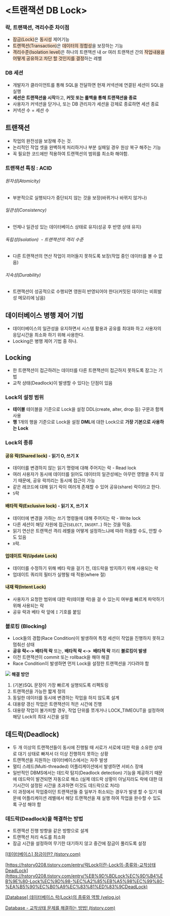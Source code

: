 # <트랜잭션 DB Lock>

### 락, 트랜잭션, 격리수준 차이점
- <span style="background:rgba(240, 107, 5, 0.2)">잠금(Lock)</span>은 <span style="background:rgba(240, 107, 5, 0.2)">동시성</span> 제어기능
- <span style="background:rgba(240, 107, 5, 0.2)">트랜잭션(Transaction)</span>은 <span style="background:rgba(240, 107, 5, 0.2)">데이터의 정합성</span>을 보장하는 기능
- <span style="background:rgba(240, 107, 5, 0.2)">격리수준(Isolation level)</span>은 하나의 트랜잭션 내 or 여러 트랜잭션 간의 <span style="background:rgba(240, 107, 5, 0.2)">작업내용을 어떻게 공유하고 차단 할 것인지를 결정</span>하는 레벨 

### **DB 세션**
- 개발자가 클라이언트를 통해 SQL을 전달하면 현재 커넥션에 연결된 세션이 SQL을 실행
- **세션은 트랜잭션을 시작**하고, **커밋 또는 롤백을 통해 트랜잭션을 종료**
- 사용자가 커넥션을 닫거나, 또는 DB 관리자가 세션을 강제로 종료하면 세션 종료
- 커넥션 수 = 세션 수

## 트랜잭션
- 작업의 완전성을 보장해 주는 것.
- 논리적인 작업 셋을 완벽하게 처리하거나 부분 실패일 경우 원상 복구 해주는 기능
- 꼭 필요한 코드에만 적용하여 트랜잭션의 범위를 최소화 해야함.

### 트랜잭션 특징  : ACID
###### 원자성(Atomicity)  
- 부분적으로 실행되다가 중단되지 않는 것을 보장(바뀌거나 바뀌지 않거나)   

###### 일관성(Consistency)  
-  언제나 일관성 있는 데이터베이스 상태로 유지(성공 후 반영 상태 유지)  

###### 독립성(Isolation)  - 트랜잭션의 격리 수준
-  다른 트랜잭션의 연산 작업이 끼어들지 못하도록 보장(작업 중인 데이터를 볼 수 없음)  

###### 지속성(Durability)  
- 트랜잭션이 성공적으로 수행되면 영원히 반영되어야 한다(커밋된 데이터는 비휘발성 메모리에 남음)

## 데이터베이스 병행 제어 기법
- 데이터베이스의 일관성을 유지하면서 시스템 활용과 공유를 최대화 하고 사용자의 응답시간을 최소화 하기 위해 사용한다.
- Locking은 병행 제어 기법 중 하나. 

## Locking
- 한 트랜잭션이 접근하려는 데이터를 다른 트랜잭션이 접근하지 못하도록 잠그는 기법
- 교착 상태(Deadlock)이 발생할 수 있다는 단점이 있음

### Lock의 설정 범위
- **테이블**
	테이블을 기준으로 Lock을 설정
	DDL(create, alter, drop 등) 구문과 함께 사용
 - **행**
	1개의 행을 기준으로 Lock을 설정
	**DML**에 대한 Lock으로 **가장 기본으로 사용하는 Lock**

### Lock의 종류
#### <span style="background:rgba(240, 200, 0, 0.2)">공유 락(Shared lock)</span> - 읽기 O, 쓰기 X
- 데이터를 변경하지 않는 읽기 명령에 대해 주어지는 락 - Read lock
- 여러 사용자가 동시에 데이터를 읽어도 데이터의 일관성에는 아무런 영향을 주지 않기 때문에, 공유 락끼리는 동시에 접근이 가능
- 같은 레코드에 대해 읽기 락이 여러개 존재할 수 있어 공유(share) 락이라고 한다.
- `S`락  

#### <span style="background:rgba(240, 200, 0, 0.2)">배타적 락(Exclusive lock)</span> - 읽기 X, 쓰기 X
- 데이터에 변경을 가하는 쓰기 명령들에 대해 주어지는 락 - Write lock
- 다른 세션이 해당 자원에 접근(`SELECT`, `INSERT`..) 하는 것을 막음.
- 읽기 연산은 트랜잭션 격리 레벨을 어떻게 설정하느냐에 따라 허용할 수도, 안할 수도 있음
- `X`락. 

#### <span style="background:rgba(240, 200, 0, 0.2)">업데이트 락(Update Lock)</span>
- 데이터를 수정하기 위해 베타 락을 걸기 전, 데드락을 방지하기 위해 사용되는 락
- 업데이트 쿼리의 필터가 실행될 때 적용(where 절)  

#### <span style="background:rgba(240, 200, 0, 0.2)">내재 락(Intent Lock)</span>
- 사용자가 요청한 범위에 대한 락(테이블 락)을 걸 수 있는지 여부를 빠르게 파악하기 위해 사용되는 락
- 공유 락과 베타 락 앞에 `I` 기호를 붙임

### 블로킹 (Blocking)
- Lock들의 경합(Race Condition)이 발생하여 특정 세션이 작업을 진행하지 못하고 멈춰선 상태
- **공유 락<-> 배타적 락** 또는, **배타적 락 <->  배타적 락** 끼리 **블로킹이 발생**
- 이전 트랜잭션이 commit 또는 rollback을 해야 해결
- Race Condition이 발생하면 먼저 Lock을 설정한 트랜잭션을 기다려야 함

![](https://i.imgur.com/oPrunY4.png)
**해결 방안**  
1. (기본)SQL 문장이 가장 빠르게 실행되도록 리펙토링  
2. 트랜잭션을 가능한 짧게 정의  
3. 동일한 데이터를 동시에 변경하는 작업을 하지 않도록 설계  
4. 대용량 갱신 작업은 트랜잭션이 적은 시간에 진행  
5. 대용량 작업이 불가피할 경우, 작업 단위를 쪼개거나 LOCK_TIMEOUT을 설정하여 해당 Lock의 최대 시간을 설정

## 데드락(Deadlock)
- 두 개 이상의 트랜잭션들이 동시에 진행될 때 서로가 서로에 대한 락을 소유한 상태로 대기 상태로 빠져서 더 이상 진행하지 못하는 상황
- 트랜잭션을 지원하는 데이터베이스에서는 자주 발생
- 멀티 스레드(Multi-threaded) 어플리케이션에서 발생하면 서비스 장애
- 일반적인 DBMS에서는 데드락 탐지(Deadlock detection) 기능을 제공하기 때문에 데드락이 발견되면 자동으로 해소 (실제 데드락 상황이 아닐지라도 락에 대한 대기시간이 설정된 시간을 초과하면 이것도 데드락으로 처리)
- 이 과정에서 작업중이던 트랜잭션들 중 일부가 취소되는 경우가 발생 할 수 있기 때문에 어플리케이션 레벨에서 해당 트랜잭션을 재 실행 하여 작업을 완수할 수 있도록 구성 해야 함

### 데드락(Deadlock)을 해결하는 방법
- 트랜잭션 진행 방향을 같은 방향으로 설계
- 트랜잭션 처리 속도를 최소화
- 잠금 시간을 설정하여 무기한 대기하지 않고 중간에 잠금이 풀리도록 설정



[[데이터베이스] 잠금이란? (tistory.com)](https://steady-coding.tistory.com/552)  

[https://hstory0208.tistory.com/entry/락Lock이란-Lock의-종류와-교착상태DeadLock](https://hstory0208.tistory.com/entry/%EB%9D%BDLock%EC%9D%B4%EB%9E%80-Lock%EC%9D%98-%EC%A2%85%EB%A5%98%EC%99%80-%EA%B5%90%EC%B0%A9%EC%83%81%ED%83%9CDeadLock)  

[[Database] 데이터베이스 락(Lock)의 종류와 역할 (velog.io)](https://velog.io/@koo8624/Database-%EB%8D%B0%EC%9D%B4%ED%84%B0%EB%B2%A0%EC%9D%B4%EC%8A%A4-%EB%9D%BDLock%EC%9D%98-%EC%A2%85%EB%A5%98%EC%99%80-%EC%97%AD%ED%95%A0)  

[Database - 교착상태 문제를 해결하는 방법! (tistory.com)](https://jaehoney.tistory.com/162)
